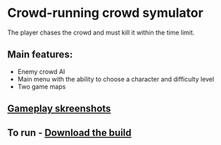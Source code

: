 # Crowd-running crowd symulator
The player chases the crowd and must kill it within the time limit.
## Main features:
- Enemy crowd AI
- Main menu with the ability to choose a character and difficulty level
- Two game maps
## [Gameplay skreenshots](https://docs.google.com/presentation/d/1wNz4Z_6Ax7QDJ3TS8xgH7n-eaE4VZ0WI/edit?usp=drive_link&ouid=104611818435390259210&rtpof=true&sd=true)
## To run - [Download the build](https://drive.google.com/drive/folders/1dW_zcxJ_XO0Q4ltZlnYODayFl7RdqNej?usp=drive_link)
